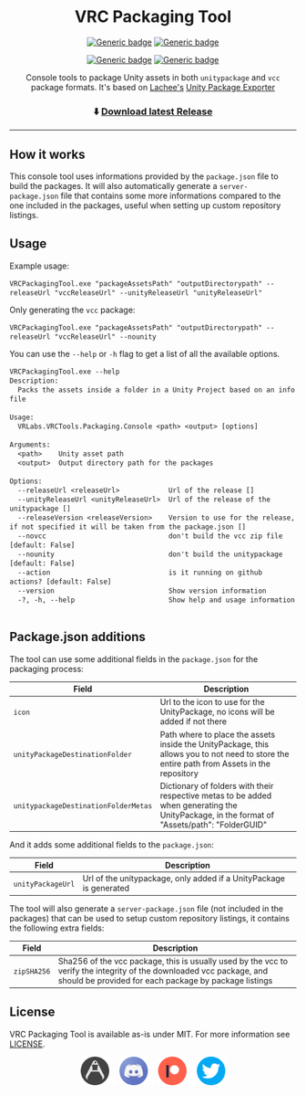 <div align="center">

# VRC Packaging Tool

[![Generic badge](https://img.shields.io/github/downloads/VRLabs/VRCTools-Packaging/total?label=Downloads)](https://github.com/VRLabs/VRCTools-Packaging/releases/latest)
[![Generic badge](https://img.shields.io/badge/License-MIT-informational.svg)](https://github.com/VRLabs/VRCTools-Packaging/blob/main/LICENSE)

[![Generic badge](https://img.shields.io/discord/706913824607043605?color=%237289da&label=DISCORD&logo=Discord&style=for-the-badge)](https://discord.vrlabs.dev/)
[![Generic badge](https://img.shields.io/endpoint.svg?url=https%3A%2F%2Fshieldsio-patreon.vercel.app%2Fapi%3Fusername%3Dvrlabs%26type%3Dpatrons&style=for-the-badge)](https://patreon.vrlabs.dev/)

Console tools to package Unity assets in both `unitypackage` and `vcc` package formats. It's based on [Lachee's](https://github.com/Lachee) [Unity Package Exporter](https://github.com/Lachee/Unity-Package-Exporter)

### ⬇️ [Download latest Release](https://github.com/VRLabs/VRCTools-Packaging/releases/latest)

</div>

---

## How it works

This console tool uses informations provided by the `package.json` file to build the packages. It will also automatically generate a `server-package.json` file that contains some more informations compared to the one included in the packages, useful when setting up custom repository listings.

## Usage

Example usage:

```
VRCPackagingTool.exe "packageAssetsPath" "outputDirectorypath" --releaseUrl "vccReleaseUrl" --unityReleaseUrl "unityReleaseUrl"   
```

Only generating the `vcc` package:

```
VRCPackagingTool.exe "packageAssetsPath" "outputDirectorypath" --releaseUrl "vccReleaseUrl" --nounity  
```

You can use the `--help` or `-h` flag to get a list of all the available options.

```
VRCPackagingTool.exe --help       
Description:                                                                                                
  Packs the assets inside a folder in a Unity Project based on an info file

Usage:
  VRLabs.VRCTools.Packaging.Console <path> <output> [options]

Arguments:
  <path>    Unity asset path
  <output>  Output directory path for the packages

Options:
  --releaseUrl <releaseUrl>            Url of the release []
  --unityReleaseUrl <unityReleaseUrl>  Url of the release of the unitypackage []
  --releaseVersion <releaseVersion>    Version to use for the release, if not specified it will be taken from the package.json []
  --novcc                              don't build the vcc zip file [default: False]
  --nounity                            don't build the unitypackage [default: False]
  --action                             is it running on github actions? [default: False]
  --version                            Show version information
  -?, -h, --help                       Show help and usage information


```



## Package.json additions

The tool can use some additional fields in the `package.json` for the packaging process:

| Field                                | Description                                                                                                                                  |
|--------------------------------------|----------------------------------------------------------------------------------------------------------------------------------------------|
| `icon`                               | Url to the icon to use for the UnityPackage, no icons will be added if not there                                                             |
| `unityPackageDestinationFolder`      | Path where to place the assets inside the UnityPackage, this allows you to not need to store the entire path from Assets in the repository   |
| `unitypackageDestinationFolderMetas` | Dictionary of folders with their respective metas to be added when generating the UnityPackage, in the format of "Assets/path": "FolderGUID" |

And it adds some additional fields to the `package.json`:

| Field             | Description                                                        |
|-------------------|--------------------------------------------------------------------|
| `unityPackageUrl` | Url of the unitypackage, only added if a UnityPackage is generated |

The tool will also generate a `server-package.json` file (not included in the packages) that can be used to setup custom repository listings, it contains the following extra fields:

| Field       | Description                                                                                                                                                                   |
|-------------|-------------------------------------------------------------------------------------------------------------------------------------------------------------------------------|
| `zipSHA256` | Sha256 of the vcc package, this is usually used by the vcc to verify the integrity of the downloaded vcc package, and should be provided for each package by package listings |

## License

VRC Packaging Tool is available as-is under MIT. For more information see [LICENSE](https://github.com/VRLabs/VRCTools-Packaging/blob/main/LICENSE).

<div align="center">

[<img src="https://github.com/VRLabs/Resources/raw/main/Icons/VRLabs.png" width="50" height="50">](https://vrlabs.dev "VRLabs")
<img src="https://github.com/VRLabs/Resources/raw/main/Icons/Empty.png" width="10">
[<img src="https://github.com/VRLabs/Resources/raw/main/Icons/Discord.png" width="50" height="50">](https://discord.vrlabs.dev/ "VRLabs")
<img src="https://github.com/VRLabs/Resources/raw/main/Icons/Empty.png" width="10">
[<img src="https://github.com/VRLabs/Resources/raw/main/Icons/Patreon.png" width="50" height="50">](https://patreon.vrlabs.dev/ "VRLabs")
<img src="https://github.com/VRLabs/Resources/raw/main/Icons/Empty.png" width="10">
[<img src="https://github.com/VRLabs/Resources/raw/main/Icons/Twitter.png" width="50" height="50">](https://twitter.com/vrlabsdev "VRLabs")

</div>
